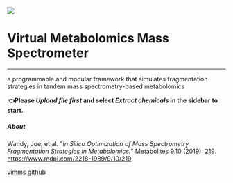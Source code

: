 ![](https://github.com/BastianWang11/vimms-gui/blob/42ec986d48f8ce24cce219f99e9cfe7bd93d1ec5/logo.png)

# Virtual Metabolomics Mass Spectrometer

------
a programmable and modular framework that simulates fragmentation strategies in tandem mass spectrometry-based metabolomics

**👈Please _Upload file first_ and select _Extract chemicals_ in the sidebar to start.**

##### About

Wandy, Joe, et al. "*In Silico Optimization of Mass Spectrometry Fragmentation Strategies in Metabolomics.*" Metabolites 9.10 (2019): 219. https://www.mdpi.com/2218-1989/9/10/219

[vimms github](https://github.com/glasgowcompbio/vimms)

